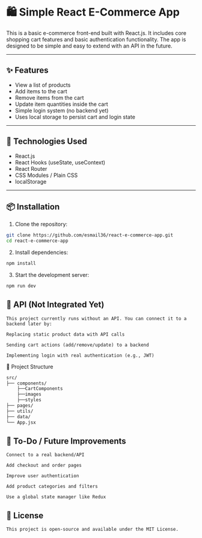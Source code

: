 # 🛍️ Simple React E-Commerce App

This is a basic e-commerce front-end built with React.js. It includes core shopping cart features and basic authentication functionality. The app is designed to be simple and easy to extend with an API in the future.

---

## ✨ Features

- View a list of products
- Add items to the cart
- Remove items from the cart
- Update item quantities inside the cart
- Simple login system (no backend yet)
- Uses local storage to persist cart and login state

---

## 🧰 Technologies Used

- React.js
- React Hooks (useState, useContext)
- React Router
- CSS Modules / Plain CSS
- localStorage

---

## 📦 Installation

1. Clone the repository:

```bash
git clone https://github.com/esmail36/react-e-commerce-app.git
cd react-e-commerce-app
```

2. Install dependencies:
```bash
npm install
```

3. Start the development server:
```bash
npm run dev
```


🔗 API (Not Integrated Yet)
---------------------------
    This project currently runs without an API. You can connect it to a backend later by:

    Replacing static product data with API calls

    Sending cart actions (add/remove/update) to a backend

    Implementing login with real authentication (e.g., JWT)



📁 Project Structure
```bash
src/
├── components/  
    ├──CartComponents
    ├──images
    ├──styles
├── pages/          
├── utils/          
├── data/          
└── App.jsx
```

🚧 To-Do / Future Improvements
---------------------------
    Connect to a real backend/API

    Add checkout and order pages

    Improve user authentication

    Add product categories and filters

    Use a global state manager like Redux


📃 License
------------
    This project is open-source and available under the MIT License.